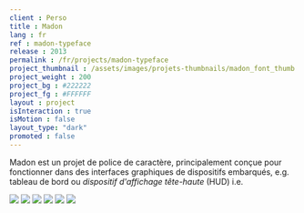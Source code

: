 ```yaml
---
client : Perso
title : Madon
lang : fr
ref : madon-typeface
release : 2013
permalink : /fr/projects/madon-typeface
project_thumbnail : /assets/images/projets-thumbnails/madon_font_thumb.webp
project_weight : 200
project_bg : #222222
project_fg : #FFFFFF
layout : project
isInteraction : true
isMotion : false
layout_type: "dark"
promoted : false
---
```

Madon est un projet de police de caractère, principalement conçue pour fonctionner<!--more--> dans des interfaces graphiques de dispositifs embarqués, e.g. tableau de bord ou _dispositif d'affichage tête-haute_ (HUD) i.e.

![](/assets/images/projets/madon/madon-0.webp)
![](/assets/images/projets/madon/madon-4.webp)
![](/assets/images/projets/madon/madon-1.webp)
![](/assets/images/projets/madon/madon-2.webp)
![](/assets/images/projets/madon/madon-5.webp)
![](/assets/images/projets/madon/madon-3.webp)
